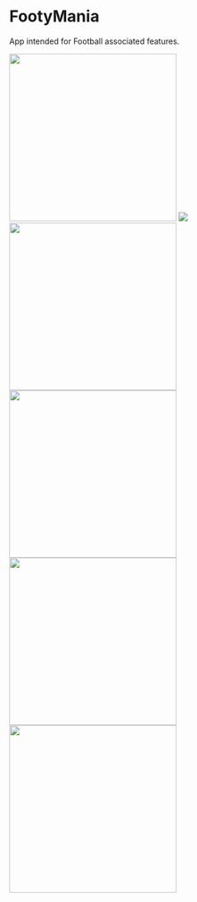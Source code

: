 # FootyMania
App intended for Football associated features.

<img src="https://cloud.githubusercontent.com/assets/20532417/20788233/eb6b8828-b7d5-11e6-83fc-1eeeacd1c4f2.png" width="300">
<img src="https://cloud.githubusercontent.com/assets/20532417/20741304/6a826236-b6ef-11e6-8c8f-94c4bb672095.png">
<img src="https://cloud.githubusercontent.com/assets/20532417/20741305/6e6626e4-b6ef-11e6-94eb-b20c205da181.png" width="300">
<img src="https://cloud.githubusercontent.com/assets/20532417/20789932/460d4810-b7dc-11e6-9bef-20e30a861052.png" width="300">
<img src="https://cloud.githubusercontent.com/assets/20532417/20788350/761818b0-b7d6-11e6-8b2a-47e05807c5ca.png" width="300">
<img src="https://cloud.githubusercontent.com/assets/20532417/20789809/d8435ffe-b7db-11e6-9220-8d1c61c861e6.png" width="300">


